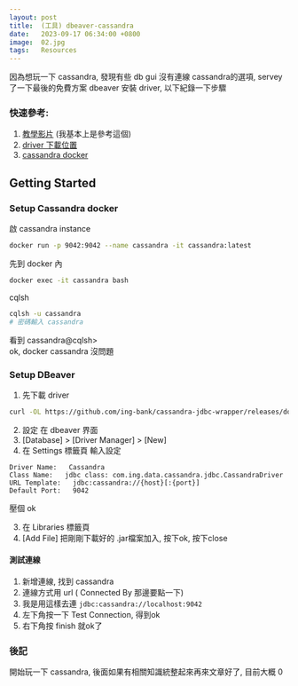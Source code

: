 ```yaml
---
layout: post
title:  (工具) dbeaver-cassandra
date:   2023-09-17 06:34:00 +0800
image:  02.jpg
tags:   Resources
---
```


因為想玩一下 cassandra, 發現有些 db gui 沒有連線 cassandra的選項, servey 了一下最後的免費方案 dbeaver 安裝 driver,  以下紀錄一下步驟

### 快速參考:
1. [教學影片](https://www.youtube.com/watch?v=HEG4cgTLJrA) (我基本上是參考這個)
2. [driver 下載位置](https://github.com/ing-bank/cassandra-jdbc-wrapper/releases/download/v4.10.0/cassandra-jdbc-wrapper-4.10.0-bundle.jar)
3. [cassandra docker](https://hub.docker.com/_/cassandra)

## Getting Started

### Setup Cassandra docker
啟 cassandra instance
```bash
docker run -p 9042:9042 --name cassandra -it cassandra:latest
```
先到 docker 內
```bash
docker exec -it cassandra bash
```
cqlsh
```bash
cqlsh -u cassandra
# 密碼輸入 cassandra
```
看到 cassandra@cqlsh>   
ok, docker cassandra 沒問題

### Setup DBeaver 
1. 先下載 driver
```bash
curl -OL https://github.com/ing-bank/cassandra-jdbc-wrapper/releases/download/v4.10.0/cassandra-jdbc-wrapper-4.10.0-bundle.jar
```

2. 設定
在 dbeaver 界面
1.  [Database] > [Driver Manager] > [New]
2. 在 Settings 標籤頁
輸入設定
```
Driver Name:   Cassandra
Class Name:   jdbc class: com.ing.data.cassandra.jdbc.CassandraDriver
URL Template:   jdbc:cassandra://{host}[:{port}]
Default Port:   9042
```
壓個 ok

3. 在 Libraries 標籤頁
4. [Add File] 把剛剛下載好的 .jar檔案加入, 按下ok, 按下close

#### 測試連線 
1. 新增連線, 找到 cassandra
2. 連線方式用 url ( Connected By 那邊要點一下)
3. 我是用這樣去連 `jdbc:cassandra://localhost:9042`
4. 左下角按一下 Test Connection, 得到ok
5. 右下角按 finish 就ok了



### 後記
開始玩一下 cassandra, 後面如果有相關知識統整起來再來文章好了, 目前大概 0
